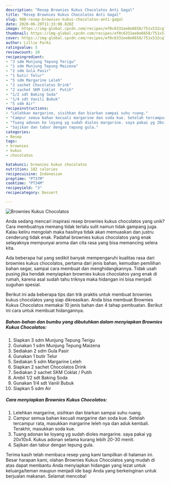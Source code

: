 ```yaml
---
description: "Resep Brownies Kukus Chocolatos Anti Gagal"
title: "Resep Brownies Kukus Chocolatos Anti Gagal"
slug: 988-resep-brownies-kukus-chocolatos-anti-gagal
date: 2020-06-20T11:33:08.820Z
image: https://img-global.cpcdn.com/recipes/ef0c6331ee8e6658/751x532cq70/brownies-kukus-chocolatos-foto-resep-utama.jpg
thumbnail: https://img-global.cpcdn.com/recipes/ef0c6331ee8e6658/751x532cq70/brownies-kukus-chocolatos-foto-resep-utama.jpg
cover: https://img-global.cpcdn.com/recipes/ef0c6331ee8e6658/751x532cq70/brownies-kukus-chocolatos-foto-resep-utama.jpg
author: Lillie Parks
ratingvalue: 5
reviewcount: 10
recipeingredient:
- "3 sdm Munjung Tepung Terigu"
- "1 sdm Munjung Tepung Maizena"
- "2 sdm Gula Pasir"
- "1 butir Telur"
- "5 sdm Margarine Leleh"
- "2 sachet Chocolatos Drink"
- "2 sachet SKM Coklat  Putih"
- "1/2 sdt Baking Soda"
- "1/4 sdt Vanili Bubuk"
- "5 sdm Air"
recipeinstructions:
- "Lelehkan margarine, sisihkan dan biarkan sampai suhu ruang."
- "Campur semua bahan kecuali margarine dan soda kue. Setelah tercampur rata, masukkan margarine leleh nya dan aduk kembali. Terakhir, masukkan soda kue."
- "Tuang adonan ke loyang yg sudah dioles margarine. saya pakai yg 20x10x4. Kukus adonan selama kurang lebih 20-30 menit."
- "Sajikan dan tabur dengan tepung gula."
categories:
- Resep
tags:
- brownies
- kukus
- chocolatos

katakunci: brownies kukus chocolatos 
nutrition: 182 calories
recipecuisine: Indonesian
preptime: "PT37M"
cooktime: "PT34M"
recipeyield: "3"
recipecategory: Dessert

---
```



![Brownies Kukus Chocolatos](https://img-global.cpcdn.com/recipes/ef0c6331ee8e6658/751x532cq70/brownies-kukus-chocolatos-foto-resep-utama.jpg)

Anda sedang mencari inspirasi resep brownies kukus chocolatos yang unik? Cara membuatnya memang tidak terlalu sulit namun tidak gampang juga. Kalau keliru mengolah maka hasilnya tidak akan memuaskan dan justru cenderung tidak enak. Padahal brownies kukus chocolatos yang enak selayaknya mempunyai aroma dan cita rasa yang bisa memancing selera kita.

Ada beberapa hal yang sedikit banyak mempengaruhi kualitas rasa dari brownies kukus chocolatos, pertama dari jenis bahan, kemudian pemilihan bahan segar, sampai cara membuat dan menghidangkannya. Tidak usah pusing jika hendak menyiapkan brownies kukus chocolatos yang enak di rumah, karena asal sudah tahu triknya maka hidangan ini bisa menjadi suguhan spesial.




Berikut ini ada beberapa tips dan trik praktis untuk membuat brownies kukus chocolatos yang siap dikreasikan. Anda bisa membuat Brownies Kukus Chocolatos memakai 10 jenis bahan dan 4 tahap pembuatan. Berikut ini cara untuk membuat hidangannya.

<!--inarticleads1-->

##### Bahan-bahan dan bumbu yang dibutuhkan dalam menyiapkan Brownies Kukus Chocolatos:

1. Siapkan 3 sdm Munjung Tepung Terigu
1. Gunakan 1 sdm Munjung Tepung Maizena
1. Sediakan 2 sdm Gula Pasir
1. Gunakan 1 butir Telur
1. Sediakan 5 sdm Margarine Leleh
1. Siapkan 2 sachet Chocolatos Drink
1. Sediakan 2 sachet SKM Coklat / Putih
1. Ambil 1/2 sdt Baking Soda
1. Gunakan 1/4 sdt Vanili Bubuk
1. Siapkan 5 sdm Air




<!--inarticleads2-->

##### Cara menyiapkan Brownies Kukus Chocolatos:

1. Lelehkan margarine, sisihkan dan biarkan sampai suhu ruang.
1. Campur semua bahan kecuali margarine dan soda kue. Setelah tercampur rata, masukkan margarine leleh nya dan aduk kembali. Terakhir, masukkan soda kue.
1. Tuang adonan ke loyang yg sudah dioles margarine. saya pakai yg 20x10x4. Kukus adonan selama kurang lebih 20-30 menit.
1. Sajikan dan tabur dengan tepung gula.




Terima kasih telah membaca resep yang kami tampilkan di halaman ini. Besar harapan kami, olahan Brownies Kukus Chocolatos yang mudah di atas dapat membantu Anda menyiapkan hidangan yang lezat untuk keluarga/teman maupun menjadi ide bagi Anda yang berkeinginan untuk berjualan makanan. Selamat mencoba!
